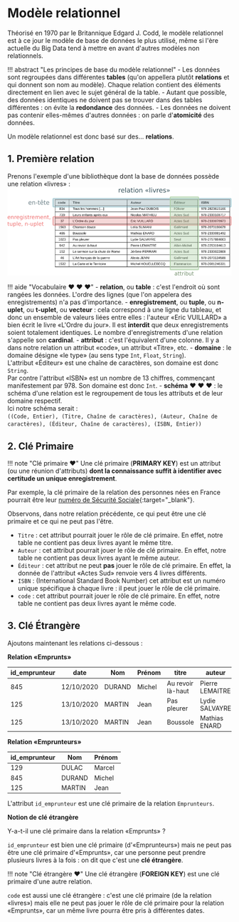 #  Modèle relationnel


Théorisé en 1970 par le Britannique Edgard J. Codd, 
le modèle relationnel est à ce jour le modèle de base de données le plus utilisé, même si l'ère actuelle du Big Data tend à mettre en avant d'autres modèles non relationnels.


!!! abstract "Les principes de base du modèle relationnel"
    - Les données sont regroupées dans différentes **tables** (qu'on appellera plutôt **relations** et qui donnent son nom au modèle). Chaque relation contient des éléments directement en lien avec le sujet général de la table.
    - Autant que possible, des données identiques ne doivent pas se trouver dans des tables différentes : on évite la **redondance** des données.
    - Les données ne doivent pas contenir elles-mêmes d'autres données : on parle d'**atomicité** des données.



Un modèle relationnel est donc basé sur des... **relations**.

## 1. Première relation

Prenons l'exemple d'une bibliothèque dont la base de données possède une relation «livres» :
![](data/rel_livres.png
)

!!! aide "Vocabulaire :heart: :heart: :heart:"
    - **relation**, ou **table** : c'est l'endroit où sont rangées les données. L'ordre des lignes (que l'on appelera des enregistrements) n'a pas d'importance.
    - **enregistrement**, ou **tuple**, ou **n-uplet**, ou **t-uplet**, ou **vecteur** : cela correspond à une ligne du tableau, et donc un ensemble de valeurs liées entre elles : l'auteur «Eric VUILLARD» a bien écrit le livre «L'Ordre du jour». 
    Il est **interdit** que deux enregistrements soient totalement identiques. 
    Le nombre d'enregistrements d'une relation s'appelle son **cardinal**.
    - **attribut** : c'est l'équivalent d'une colonne. Il y a dans notre relation un attribut «code», un attribut «Titre», etc.
    - **domaine** : le domaine désigne «le type» (au sens type ```Int```, ```Float```, ```String```).      
    L'attribut «Éditeur» est une chaîne de caractères, son domaine est donc ```String```.  
    Par contre l'attribut «ISBN» est un nombre de 13 chiffres, commençant manifestement par 978. Son domaine est donc ```Int```.
    - **schéma** :heart: :heart: :heart: : le schéma d'une relation est le regroupement de tous les attributs et de leur domaine respectif.  
    Ici notre schéma serait :  
    ```((Code, Entier), (Titre, Chaîne de caractères), (Auteur, Chaîne de caractères), (Éditeur, Chaîne de caractères), (ISBN, Entier))``` 



## 2. Clé Primaire

!!! note "Clé primaire :heart:"
    Une clé primaire (**PRIMARY KEY**) est un attribut (ou une réunion d'attributs) **dont la connaissance suffit à identifier avec certitude un unique enregistrement**.

Par exemple, la clé primaire de la relation des personnes nées en France pourrait être leur [numéro de Sécurité Sociale](https://fr.wikipedia.org/wiki/Num%C3%A9ro_de_s%C3%A9curit%C3%A9_sociale_en_France){:target="_blank"}.


 Observons, dans notre relation précédente, ce qui peut être une clé primaire et ce qui ne peut pas l'être.

- `Titre` : cet attribut pourrait jouer le rôle de clé primaire. En effet, notre table ne contient pas deux livres ayant le même titre.
- `Auteur` : cet attribut pourrait jouer le rôle de clé primaire. En effet, notre table ne contient pas deux livres ayant le même auteur.
- `Éditeur` : cet attribut ne peut **pas** jouer le rôle de clé primaire. En effet, la donnée de l'attribut «Actes Sud» renvoie vers 4 livres différents.
- `ISBN` : (International Standard Book Number) cet attribut est un numéro unique spécifique à chaque livre : il peut jouer le rôle de clé primaire.
- `code` : cet attribut pourrait jouer le rôle de clé primaire. En effet, notre table ne contient pas deux livres ayant le même code.


## 3. Clé Étrangère

Ajoutons maintenant les relations ci-dessous :

 **Relation «Emprunts»** 

| id_emprunteur | date       | Nom    | Prénom | titre             | auteur          | code |
|---------------|------------|--------|--------|-------------------|-----------------|------|
| 845           | 12/10/2020 | DURAND | Michel | Au revoir là-haut | Pierre LEMAITRE | 942  |
| 125           | 13/10/2020 | MARTIN | Jean   | Pas pleurer       | Lydie SALVAYRE  | 1023 |
| 125           | 13/10/2020 | MARTIN | Jean   | Boussole          | Mathias ENARD   | 486  |

 **Relation «Emprunteurs»** 

| id_emprunteur | Nom    | Prénom | 
|---------------|--------|--------|
| 129           | DULAC | Marcel  | 
| 845           | DURAND | Michel |
| 125           | MARTIN | Jean   |

L'attribut `id_emprunteur` est une clé primaire de la relation `Emprunteurs`.


**Notion de clé étrangère** 

Y-a-t-il une clé primaire dans la relation «Emprunts» ? 

`id_emprunteur` est bien une clé primaire (d'«Emprunteurs») mais ne peut pas être une clé primaire d'«Emprunts», car une personne peut prendre plusieurs livres à la fois : on dit que c'est une **clé étrangère**. 

!!! note "Clé étrangère :heart:"
    Une clé étrangère (**FOREIGN KEY**) est une clé primaire d'une autre relation.

`code` est aussi une clé étrangère : c'est une clé primaire (de la relation «livres») mais elle ne peut pas jouer le rôle de clé primaire pour la relation «Emprunts», car un même livre pourra être pris à différentes dates.
